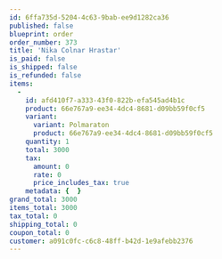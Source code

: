 ```yaml
---
id: 6ffa735d-5204-4c63-9bab-ee9d1282ca36
published: false
blueprint: order
order_number: 373
title: 'Nika Colnar Hrastar'
is_paid: false
is_shipped: false
is_refunded: false
items:
  -
    id: afd410f7-a333-43f0-822b-efa545ad4b1c
    product: 66e767a9-ee34-4dc4-8681-d09bb59f0cf5
    variant:
      variant: Polmaraton
      product: 66e767a9-ee34-4dc4-8681-d09bb59f0cf5
    quantity: 1
    total: 3000
    tax:
      amount: 0
      rate: 0
      price_includes_tax: true
    metadata: {  }
grand_total: 3000
items_total: 3000
tax_total: 0
shipping_total: 0
coupon_total: 0
customer: a091c0fc-c6c8-48ff-b42d-1e9afebb2376
---
```

